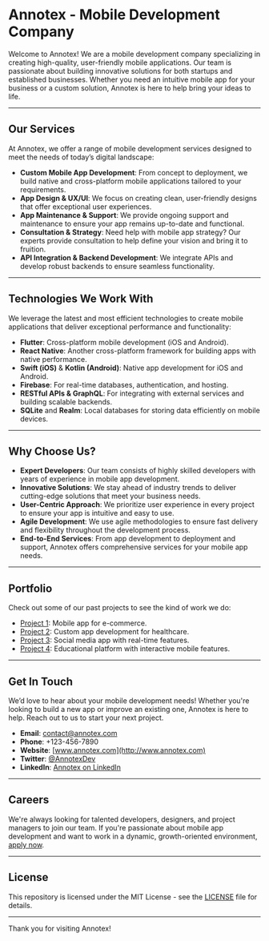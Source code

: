 # Annotex - Mobile Development Company

Welcome to Annotex! We are a mobile development company specializing in creating high-quality, user-friendly mobile applications. Our team is passionate about building innovative solutions for both startups and established businesses. Whether you need an intuitive mobile app for your business or a custom solution, Annotex is here to help bring your ideas to life.

---

## Our Services

At Annotex, we offer a range of mobile development services designed to meet the needs of today’s digital landscape:

- **Custom Mobile App Development**: From concept to deployment, we build native and cross-platform mobile applications tailored to your requirements.
- **App Design & UX/UI**: We focus on creating clean, user-friendly designs that offer exceptional user experiences.
- **App Maintenance & Support**: We provide ongoing support and maintenance to ensure your app remains up-to-date and functional.
- **Consultation & Strategy**: Need help with mobile app strategy? Our experts provide consultation to help define your vision and bring it to fruition.
- **API Integration & Backend Development**: We integrate APIs and develop robust backends to ensure seamless functionality.

---

## Technologies We Work With

We leverage the latest and most efficient technologies to create mobile applications that deliver exceptional performance and functionality:

- **Flutter**: Cross-platform mobile development (iOS and Android).
- **React Native**: Another cross-platform framework for building apps with native performance.
- **Swift (iOS)** & **Kotlin (Android)**: Native app development for iOS and Android.
- **Firebase**: For real-time databases, authentication, and hosting.
- **RESTful APIs & GraphQL**: For integrating with external services and building scalable backends.
- **SQLite** and **Realm**: Local databases for storing data efficiently on mobile devices.

---

## Why Choose Us?

- **Expert Developers**: Our team consists of highly skilled developers with years of experience in mobile app development.
- **Innovative Solutions**: We stay ahead of industry trends to deliver cutting-edge solutions that meet your business needs.
- **User-Centric Approach**: We prioritize user experience in every project to ensure your app is intuitive and easy to use.
- **Agile Development**: We use agile methodologies to ensure fast delivery and flexibility throughout the development process.
- **End-to-End Services**: From app development to deployment and support, Annotex offers comprehensive services for your mobile app needs.

---

## Portfolio

Check out some of our past projects to see the kind of work we do:

- [Project 1](#): Mobile app for e-commerce.
- [Project 2](#): Custom app development for healthcare.
- [Project 3](#): Social media app with real-time features.
- [Project 4](#): Educational platform with interactive mobile features.

---

## Get In Touch

We’d love to hear about your mobile development needs! Whether you're looking to build a new app or improve an existing one, Annotex is here to help. Reach out to us to start your next project.

- **Email**: contact@annotex.com
- **Phone**: +123-456-7890
- **Website**: [www.annotex.com](http://www.annotex.com)
- **Twitter**: [@AnnotexDev](https://twitter.com/AnnotexDev)
- **LinkedIn**: [Annotex on LinkedIn](https://linkedin.com/company/annotex)

---

## Careers

We're always looking for talented developers, designers, and project managers to join our team. If you're passionate about mobile app development and want to work in a dynamic, growth-oriented environment, [apply now](http://www.annotex.com/careers).

---

## License

This repository is licensed under the MIT License - see the [LICENSE](LICENSE) file for details.

---

Thank you for visiting Annotex!
